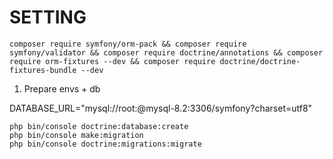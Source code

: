 # SETTING


```text
composer require symfony/orm-pack && composer require symfony/validator && composer require doctrine/annotations && composer require orm-fixtures --dev && composer require doctrine/doctrine-fixtures-bundle --dev
```

1. Prepare envs + db

DATABASE_URL="mysql://root:@mysql-8.2:3306/symfony?charset=utf8"

```text
php bin/console doctrine:database:create
php bin/console make:migration
php bin/console doctrine:migrations:migrate
```